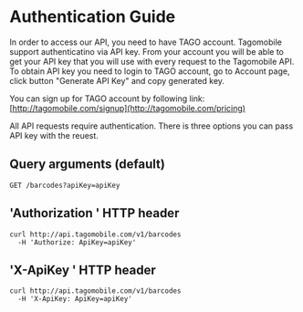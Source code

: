 Authentication Guide
====================

In order to access our API, you need to have TAGO account. Tagomobile support authenticatino via API key. 
From your account you will be able to get your API key that you will use with every request to the Tagomobile API. To obtain API key you need to login to TAGO account, go to Account page, click button "Generate API Key" and copy generated key.

You can sign up for TAGO account by following link: [http://tagomobile.com/signup](http://tagomobile.com/pricing)

All API requests require authentication. 
There is three options you can pass API key with the reuest.

Query arguments (default)
----------------

`GET /barcodes?apiKey=apiKey`


'Authorization ' HTTP header
----------------

```shell
curl http://api.tagomobile.com/v1/barcodes
  -H 'Authorize: ApiKey=apiKey'
```


'X-ApiKey ' HTTP header
----------------

```shell
curl http://api.tagomobile.com/v1/barcodes
  -H 'X-ApiKey: ApiKey=apiKey'
```